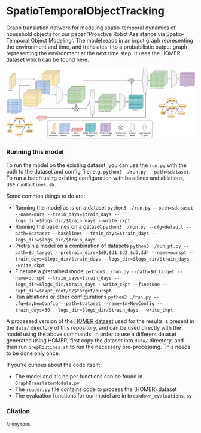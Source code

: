 # SpatioTemporalObjectTracking
Graph translation network for modeling spatio-temporal dynamics of household objects for our paper 'Proactive Robot Assistance via Spatio-Temporal Object Modeling'. The model reads in an input graph representing the environment and time, and translates it to a probabilistic output graph representing the environment at the next time step. It uses the HOMER dataset which can be found [here](https://github.com/GT-RAIL/rail_tasksim/tree/homer/routines).

<img src="GNNarchitecture.png"
     alt="GNN Architecture"
     style="float: center;" />

### Running this model
To run the model on the existing dataset, you can use the `run.py` with the path to the dataset and config file. e.g. `python3 ./run.py --path=$dataset`. To run a batch using existing configuration with baselines and ablations, use `runRoutines.sh`. 

Some common things to do are:
- Running the model as is on a dataset
     `python3 ./run.py --path=$dataset --name=ours --train_days=$train_days --logs_dir=$logs_dir/$train_days --write_ckpt`
- Running the baselines on a dataset
     `python3 ./run.py --cfg=default --path=$dataset --baselines --train_days=$train_days --logs_dir=$logs_dir/$train_days`
- Pretrain a model on a combination of datasets
     `python3 ./run_pt.py --path=$d_target --pretrain_dirs=$d0,$d1,$d2,$d3,$d4 --name=ourspt --train_days=$logs_dir/$train_days --logs_dir=$logs_dir/$train_days --write_ckpt`
- Finetune a pretrained model
     `python3 ./run.py --path=$d_target --name=ourspt --train_days=$train_days --logs_dir=$logs_dir/$train_days --write_ckpt --finetune --ckpt_dir=$ckpt_root/0/$target/ourspt`
- Run ablations or other configurations
     `python3 ./run.py --cfg=$myNewConfig --path=$dataset --name=$myNewConfig --train_days=30 --logs_dir=$logs_dir/$train_days --write_ckpt`



A processed version of the [HOMER dataset](https://github.com/GT-RAIL/rail_tasksim/tree/homer/routines) used for the results is present in the `data/` directory of this repository, and can be used directly with the model using the above commands. In order to use a different dataset generated using HOMER, first copy the dataset into `data/` directory, and then run `prepRoutines.sh` to run the necessary pre-processing. This needs to be done only once.

If you're curious about the code itself:
- The model and it's helper functions can be found in `GraphTranslatorModule.py`
- The `reader.py` file contains code to process the (HOMER) dataset
- The evaluation functions for our model are in `breakdown_evaluations.py`

### Citation
```
Anonymous
```
